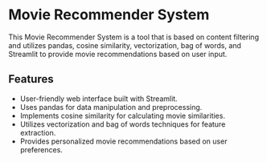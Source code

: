 # Movie Recommender System

This Movie Recommender System is a tool that is based on content filtering and utilizes pandas, cosine similarity, vectorization, bag of words, and Streamlit to provide movie recommendations based on user input.

## Features

- User-friendly web interface built with Streamlit.
- Uses pandas for data manipulation and preprocessing.
- Implements cosine similarity for calculating movie similarities.
- Utilizes vectorization and bag of words techniques for feature extraction.
- Provides personalized movie recommendations based on user preferences.

